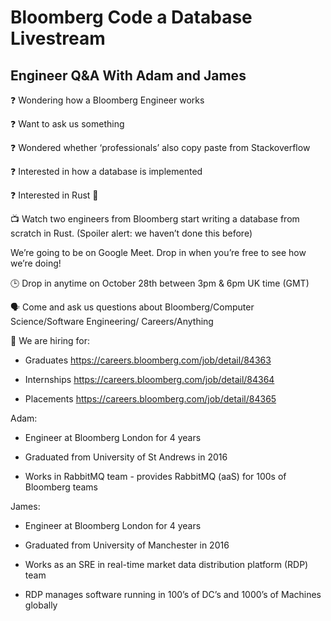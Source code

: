 # Bloomberg Code a Database Livestream
## Engineer Q&A With Adam and James

❓ Wondering how a Bloomberg Engineer works

❓ Want to ask us something

❓ Wondered whether ‘professionals’ also copy paste from Stackoverflow

❓ Interested in how a database is implemented

❓ Interested in Rust 🦀

📺 Watch two engineers from Bloomberg start writing a database from scratch in Rust.
(Spoiler alert: we haven’t done this before)

We’re going to be on Google Meet. Drop in when you’re free to see how we’re doing!

🕒 Drop in anytime on October 28th between 3pm & 6pm UK time (GMT)

🗣 Come and ask us questions about Bloomberg/Computer Science/Software Engineering/ Careers/Anything

📜 We are hiring for:

 - Graduates https://careers.bloomberg.com/job/detail/84363

 - Internships https://careers.bloomberg.com/job/detail/84364

 - Placements https://careers.bloomberg.com/job/detail/84365


Adam: 
 - Engineer at Bloomberg London for 4 years

 - Graduated from University of St Andrews in 2016

 - Works in RabbitMQ team - provides RabbitMQ (aaS) for 100s of Bloomberg teams


James: 

 - Engineer at Bloomberg London for 4 years

 - Graduated from University of Manchester in 2016

 - Works as an SRE in real-time market data distribution platform (RDP) team

 - RDP manages software running in 100’s of DC’s and 1000’s of Machines globally
